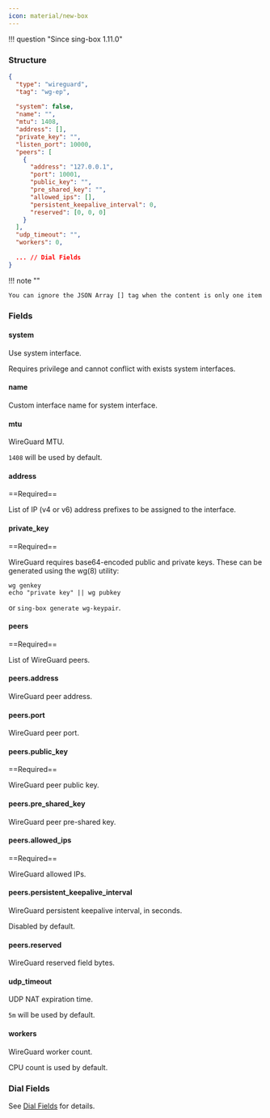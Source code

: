 ```yaml
---
icon: material/new-box
---
```


!!! question "Since sing-box 1.11.0"

### Structure

```json
{
  "type": "wireguard",
  "tag": "wg-ep",
  
  "system": false,
  "name": "",
  "mtu": 1408,
  "address": [],
  "private_key": "",
  "listen_port": 10000,
  "peers": [
    {
      "address": "127.0.0.1",
      "port": 10001,
      "public_key": "",
      "pre_shared_key": "",
      "allowed_ips": [],
      "persistent_keepalive_interval": 0,
      "reserved": [0, 0, 0]
    }
  ],
  "udp_timeout": "",
  "workers": 0,
 
  ... // Dial Fields
}
```

!!! note ""

    You can ignore the JSON Array [] tag when the content is only one item

### Fields

#### system

Use system interface.

Requires privilege and cannot conflict with exists system interfaces.

#### name

Custom interface name for system interface.

#### mtu

WireGuard MTU.

`1408` will be used by default.

#### address

==Required==

List of IP (v4 or v6) address prefixes to be assigned to the interface.

#### private_key

==Required==

WireGuard requires base64-encoded public and private keys. These can be generated using the wg(8) utility:

```shell
wg genkey
echo "private key" || wg pubkey
```

or `sing-box generate wg-keypair`.

#### peers

==Required==

List of WireGuard peers.

#### peers.address

WireGuard peer address.

#### peers.port

WireGuard peer port.

#### peers.public_key

==Required==

WireGuard peer public key.

#### peers.pre_shared_key

WireGuard peer pre-shared key.

#### peers.allowed_ips

==Required==

WireGuard allowed IPs.

#### peers.persistent_keepalive_interval

WireGuard persistent keepalive interval, in seconds.

Disabled by default.

#### peers.reserved

WireGuard reserved field bytes.

#### udp_timeout

UDP NAT expiration time.

`5m` will be used by default.

#### workers

WireGuard worker count.

CPU count is used by default.

### Dial Fields

See [Dial Fields](/configuration/shared/dial/) for details.
